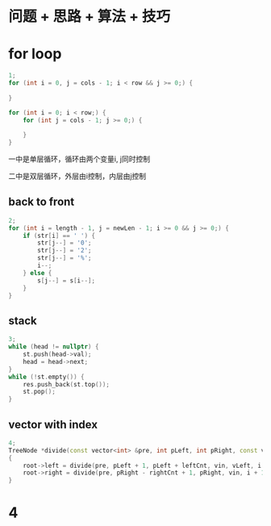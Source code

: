 # 问题 + 思路 + 算法 + 技巧

# for loop

```cpp
1;
for (int i = 0, j = cols - 1; i < row && j >= 0;) {
    
}

for (int i = 0; i < row;) {
    for (int j = cols - 1; j >= 0;) {
        
    }
}
```

一中是单层循环，循环由两个变量i, j同时控制

二中是双层循环，外层由i控制，内层由j控制

## back to front

```cpp
2;
for (int i = length - 1, j = newLen - 1; i >= 0 && j >= 0;) {
    if (str[i] == ' ') {
        str[j--] = '0';
        str[j--] = '2';
        str[j--] = '%';
        i--;
    } else {
        s[j--] = s[i--];
    }
}
```

## stack

```cpp
3;
while (head != nullptr) {
    st.push(head->val);
    head = head->next;
}
while (!st.empty()) {
    res.push_back(st.top());
    st.pop();
}
```

## vector with index

```cpp
4;
TreeNode *divide(const vector<int> &pre, int pLeft, int pRight, const vector<int> &vin, int vLeft, int vRight)
{
    root->left = divide(pre, pLeft + 1, pLeft + leftCnt, vin, vLeft, i - 1);
    root->right = divide(pre, pRight - rightCnt + 1, pRight, vin, i + 1, vRight);
}
```

# 4